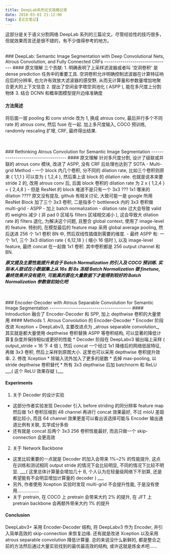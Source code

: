 ```yaml
---
title: DeepLab系列论文简略记录
date: 2018-03-01 21:12:06
tags: [论文笔记]
---
```

这部分是关于语义分割网络 DeepLab 系列的三篇论文。尽管经验性的技巧很多，但就效果而言还是很不错的，有不少值得参考的地方。
<!--more-->
<br>
### DeepLab: Semantic Image Segmentation with Deep Convolutional Nets, Atrous Convolution, and Fully Connected CRFs
--------------------------------
#### 原文理解
三个贡献:  
1. 明确表明了上采样滤波器或者叫 '空洞卷积' 是 dense prediction 任务中的重要工具. 空洞卷积允许明确控制滤波器在计算特征响应后的分辨率, 也允许有效放大滤波器的感受野, 从而无计算量和参数量增加地聚合更大的上下文信息
2. 提出了空间金字塔空洞池化 ( ASPP ), 能在多尺度上分割物体
3. 结合 DCNN 和概率图模型提升边缘准确度

#### 方法简述
将后面一层 pooling 和 conv stride 改为 1, 换成 atrous conv, 最后并行多个不同 rate 的 atrous conv, 然后 fuse 在一起. 加上多尺度输入, COCO 预训练, randomly rescaling 扩增, CRF, 最终得出结果.

<br>
<br>
### Rethinking Atrous Convolution for Semantic Image Segmentation
------------------------------------
#### 原文理解
针对多尺度分割, 设计了级联或并联的 atrous conv 模块, 改进了 ASPP, 没有 CRF 后处理也达到了 SOTA  
- Multi-grid Method
  - 一个 block 内几个卷积, 分不同的 dilation rate, 比如三个卷积则原来 { 1,1,1 } 可以变为 { 1,2,4 }, 然后乘上该 block 的 dilation rate. 也就是说本来要 stride 2 的, 改用 atrous conv 后, 后面 block 卷积的 dilation rate 为 2 x { 1,2,4 } = { 2,4,8 }
  - 但是 ResNet 的 block 难道不是只有一个 3x3 ??? 1x1 哪来的 dilation ???? 原文没有提及, github 有相关讨论, 大致可能一是 google 所用 ResNet Block 加了三个 3x3 卷积, 二是指多个 bottleneck 内的 3x3 卷积做 multi-grid
- ASPP
  - 加上 batch normalization
  - dilation rate 过大会导致 valid 的 weights 减少 ( 非 pad 0 区域与 filters 区域相交减小 ), 这会导致大 dilation rate 的 filters 退化, 为解决这个问题, 且整合 global context, 使用了 image-level 的 feature. 特别的, 在模型最后的 feature map 采用 global average pooling, 然后送进 256 个 1x1 卷积 BN 中, 然后双线性插值到需要的维度.
  - 最终 ASPP 有: 一个 1x1, 三个 3x3 dilation rate { 6,12,18 } ( 缩小 16 倍时 ), 以及 image-level feature, 最终 concat 在一起做 1x1 卷积. 其中卷积都是 256 output channel 和 BN.

___原文提及主要性能提升来自于 Batch Normalization 的引入及 COCO 预训练. 实际本人尝试在小数据集上从 16s 到 8s 冻结 Batch Normalization 做 finetune, 最终效果并没有提升, 可能真的要在大量数据下才能得到较好的 Batch Normalization 参数做初始化吧___  


<br>
<br>
### Encoder-Decoder with Atrous Separable Convolution for Semantic Image Segmentation
----------------------------------------
#### Introduction
融合了 Encoder-Decoder 和 SPP, 加上 depthwise 卷积的大量使用
#### Methods
1. Atrous Convolution 的 Encoder-Decoder  
  * Encoder 阶段改进 Xception + DeepLabv3, 主要改进点为 _atrous separable convolution_, 其实就是都大量使用 depthwise 卷积替换 ASPP 等卷积结构, 可以显著的降低计算复杂度并保持相似或更好的性能  
  * Decoder 阶段在 DeepLabv3 输出端上采样 ( output_stride = 16 下 4 倍 ), 然后 concat 一个经过 1x1 降维后的网络低层特征, 再做 3x3 卷积, 然后上采样到原图大小. 这里也可以采用 depthwise 卷积提升效率.
2. 修改 Xception  
  * 除输入流外加入了更多的层数  
  * 去掉 max-pooling, 以 stride depthwise 卷积替代  
  * 所有 3x3 depthwise 后加 batchnorm 和 ReLU ___( 这个 ReLU 效果存疑 )___

#### Experiments
1. 关于 Decoder 的设计实验  
  * 这部分作者实验发现 Decoder 引入 before striding 的同分辨率 feature map 然后做 1x1 卷积压缩到 48 channel 再进行 concat 效果最好, 不过 mIoU 差距都比较小, 而且 64 channel 效果更差可以看出该选择可能与 Encoder 输出通道比例有关联, 玄学成分多些  
  * 还有就是 concat 后两个 3x3 256 卷积性能最好, 而且只做一个 skip-connection 会更高效
2. 关于 Network Backbone
  * 这里比较重要的一点就是 Decoder 的加入会带来 1%~2% 的性能提升, 这点在训练和测试相同 output stride 的情况下会比较明显, 不同的情况下比较不明显. ___( 这里总体计算量会增加几十 B, 个人认为在轻量级网络下不划算, 还是希望能有不会明显增加计算量的 decoder ) ___
  * 另外, 作者使用 Xception 实验时发现 multi-grid 不会提升性能, 于是没有使用.................
  * 关于 pretrain, 在 COCO 上 pretrain 会带来大约 2% 的提升, 在 JFT 上 pretrain backbone 会再额外带来大约 1% 的提升

#### Conclusion
DeepLabv3+ 采用 Encoder-Decoder 结构, 将 DeepLabv3 作为 Encoder, 并引入简单高效的 skip-connection 来恢复边缘. 还有就是改进 Xception 以及采用 atrous separable convolution 降低计算量. 总的来说没什么新鲜的, 都是整合之前的方法然后通过大量实验找到的最优最高效的结构, 或许这就是炼金术吧......








